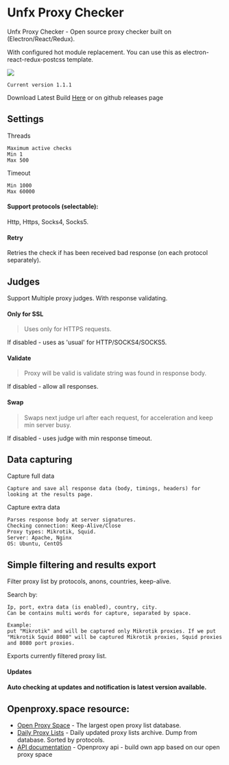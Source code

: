# Unfx Proxy Checker
Unfx Proxy Checker - Open source proxy checker built on (Electron/React/Redux).

With configured hot module replacement. You can use this as electron-react-redux-postcss template.

![](https://github.com/assnctr/unfx-proxy-checker/blob/master/files/unfx.gif?raw=true)

```
Current version 1.1.1
```

Download Latest Build [Here](https://openproxy.space/software/proxy-checker) or on github releases page

## Settings
Threads
```
Maximum active checks
Min 1
Max 500
```
Timeout
```
Min 1000
Max 60000
```

#### Support protocols (selectable):
Http, Https, Socks4, Socks5.

#### Retry
Retries the check if has been received bad response (on each protocol separately).


## Judges
Support Multiple proxy judges. With response validating.

#### Only for SSL
> Uses only for HTTPS requests.

If disabled - uses as 'usual' for HTTP/SOCKS4/SOCKS5.

#### Validate
> Proxy will be valid is validate string was found in response body.

If disabled - allow all responses.

#### Swap
> Swaps next judge url after each request, for acceleration and keep min server busy.

If disabled - uses judge with min response timeout.


## Data capturing
Capture full data
```
Capture and save all response data (body, timings, headers) for looking at the results page.
```
Capture extra data
```
Parses response body at server signatures.
Checking connection: Keep-Alive/Close
Proxy types: Mikrotik, Squid.
Server: Apache, Nginx
OS: Ubuntu, CentOS
```

## Simple filtering and results export
Filter proxy list by protocols, anons, countries, keep-alive.

Search by:
```
Ip, port, extra data (is enabled), country, city.
Can be contains multi words for capture, separated by space.

Example:
put "Mikrotik" and will be captured only Mikrotik proxies. If we put "Mikrotik Squid 8080" will be captured Mikrotik proxies, Squid proxies and 8080 port proxies.
```

Exports currently filtered proxy list.

#### Updates
#### Auto checking at updates and notification is latest version available.

## Openproxy.space resource:
* [Open Proxy Space](https://openproxy.space) - The largest open proxy list database.
* [Daily Proxy Lists](https://openproxy.space/lists/) - Daily updated proxy lists archive. Dump from database. Sorted by protocols.
* [API documentation](https://openproxy.space/api) - Openproxy api - build own app based on our open proxy space